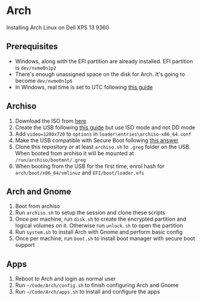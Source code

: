 # Arch

Installing Arch Linux on Dell XPS 13 9360

## Prerequisites

* Windows, along with the EFI partition are already installed. EFI partition is `dev/nvme0n1p2`
* There's enough unassigned space on the disk for Arch. It's going to become `dev/nvme0n1p6`
* In Windows, real time is set to UTC following [this guide](https://wiki.archlinux.org/index.php/Time#UTC_in_Windows)

## Archiso

1. Download the ISO from [here](https://www.archlinux.org/download/)
2. Create the USB following [this guide](https://wiki.archlinux.org/index.php/USB_flash_installation_media#Using_Rufus) but use ISO mode and not DD mode
3. Add `video=1280x720` to `options` in `loader\entries\archiso-x86_64.conf`
4. Make the USB compatible with Secure Boot following [this answer](https://unix.stackexchange.com/questions/320078/how-to-boot-arch-linux-installation-medium-with-secure-boot-enabled)
5. Clone this repository or at least `archiso.sh` to `.greg` folder on the USB. When booted from archiso it will be mounted at `/run/archiso/bootmnt/.greg`
6. When booting from the USB for the first time, enrol hash for `arch/boot/x86_64/vmlinuz` and `EFI/boot/loader.efi`

## Arch and Gnome

1. Boot from archiso
2. Run `archiso.sh` to setup the session and clone these scripts
3. Once per machine, run `disk.sh` to create the encrypted partition and logical volumes on it. Otherwise run `unlock.sh` to open the partition
4. Run `system.sh` to install Arch with Gnome and perform basic config
5. Once per machine, run `boot.sh` to install boot manager with secure boot support

## Apps

1. Reboot to Arch and login as normal user
2. Run `~/Code/Arch/config.sh` to finish configuring Arch and Gnome
3. Run `~/Code/Arch/apps.sh` to install and configure the apps

